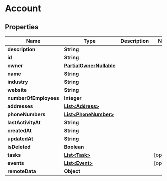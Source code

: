 

# Account


## Properties

| Name | Type | Description | Notes |
|------------ | ------------- | ------------- | -------------|
|**description** | **String** |  |  |
|**id** | **String** |  |  |
|**owner** | [**PartialOwnerNullable**](PartialOwnerNullable.md) |  |  |
|**name** | **String** |  |  |
|**industry** | **String** |  |  |
|**website** | **String** |  |  |
|**numberOfEmployees** | **Integer** |  |  |
|**addresses** | [**List&lt;Address&gt;**](Address.md) |  |  |
|**phoneNumbers** | [**List&lt;PhoneNumber&gt;**](PhoneNumber.md) |  |  |
|**lastActivityAt** | **String** |  |  |
|**createdAt** | **String** |  |  |
|**updatedAt** | **String** |  |  |
|**isDeleted** | **Boolean** |  |  |
|**tasks** | [**List&lt;Task&gt;**](Task.md) |  |  [optional] |
|**events** | [**List&lt;Event&gt;**](Event.md) |  |  [optional] |
|**remoteData** | **Object** |  |  |



